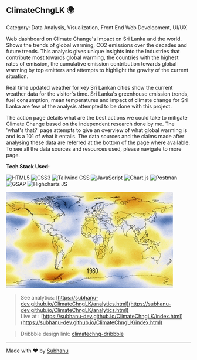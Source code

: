 ## ClimateChngLK 🌍

Category: Data Analysis, Visualization, Front End Web Development, UI/UX

Web dashboard on Climate Change's Impact on Sri Lanka and the world. <br> Shows the trends of global warming, CO2 emissions over the decades and future trends.
This analysis gives unique insights into the Industries that contribute most towards global warming, the countries with the highest rates of emission, the cumulative emission contribution towards global warming by top emitters and attempts to highlight the gravity of the current situation.

Real time updated weather for key Sri Lankan cities show the current weather data for the visitor's time. Sri Lanka's greenhouse emission trends, fuel consumption, mean temperatures and impact of climate change for Sri Lanka are few of the analysis attempted to be done with this project. 

The action page details what are the best actions we could take to mitigate Climate Change based on the independent research done by me. The 'what's that?' page attempts to give an overview of what global warming is and is a 101 of what it entails. The data sources and the claims made after analysing these data are referred at the bottom of the page where available. <br>
To see all the data sources and resources used, please navigate to more page. 


**Tech Stack Used:**

![HTML5](https://img.shields.io/badge/HTML-5C2D91?style=for-the-badge&logo=html5&logoColor=white)
![CSS3](https://img.shields.io/badge/CSS-1572B6?style=for-the-badge&logo=css3&logoColor=white)
![Tailwind CSS](https://img.shields.io/badge/Tailwind%20CSS-38B2AC?style=for-the-badge&logo=tailwind-css&logoColor=white)
![JavaScript](https://img.shields.io/badge/JavaScript-F7DF1E?style=for-the-badge&logo=javascript&logoColor=black)
![Chart.js](https://img.shields.io/badge/Chart.js-F6B500?style=for-the-badge&logo=chart.js&logoColor=white)
![Postman](https://img.shields.io/badge/Postman-FF6C37?style=for-the-badge&logo=postman&logoColor=white)
![GSAP](https://img.shields.io/badge/GSAP-88E9F3?style=for-the-badge&logo=greensock&logoColor=black)
![Highcharts JS](https://img.shields.io/badge/Highcharts-1D6F81?style=for-the-badge&logo=highcharts&logoColor=white)

![Global Warming](images/globalwarming.gif)


> See analytics: [https://subhanu-dev.github.io/ClimateChngLK/analytics.html](https://subhanu-dev.github.io/ClimateChngLK/analytics.html)<br>
> Live at : [https://subhanu-dev.github.io/ClimateChngLK/index.html](https://subhanu-dev.github.io/ClimateChngLK/index.html)

> Dribbble design link: [climatechng-dribbble](https://dribbble.com/shots/25081509-ClimateChngLK-Website-Summarizing-Climate-Change-Metrics)

---
Made with ❤️ by [Subhanu](https://github.com/subhanu-dev)
